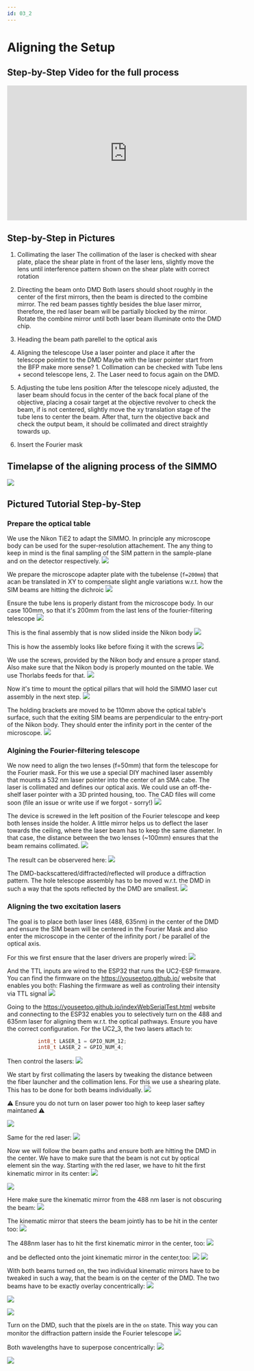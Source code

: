 ```yaml
---
id: 03_2
---
```



# Aligning the Setup

## Step-by-Step Video for the full process

<iframe width="560" height="315" src="https://www.youtube.com/embed/dtk1fSSjs4k?si=r-JWYkMIB2fvUEsu" title="YouTube video player" frameborder="0" allow="accelerometer; autoplay; clipboard-write; encrypted-media; gyroscope; picture-in-picture; web-share" allowfullscreen></iframe>

## Step-by-Step in Pictures

1. Collimating the laser
The collimation of the laser is checked with shear plate, place the shear plate in front of the laser lens, slightly move the lens until interference pattern shown on the shear plate with correct rotation

2. Directing the beam onto DMD
Both lasers should shoot roughly in the center of the first mirrors, then the beam is directed to the combine mirror. The red beam passes tightly besides the blue laser mirror, therefore, the red laser beam will be partially blocked by the mirror. Rotate the combine mirror until both laser beam illuminate onto the DMD chip.

3. Heading the beam path parellel to the optical axis

4. Aligning the telescope
Use a laser pointer and place it after the telescope pointint to the DMD
Maybe with the laser pointer start from the BFP make more sense? 1. Collimation can be checked with Tube lens + second telescope lens, 2. The Laser need to focus again on the DMD.

5. Adjusting the tube lens position
After the telescope nicely adjusted, the laser beam should focus in the center of the back focal plane of the objective, placing a cosair target at the objective revolver to check the beam, if is not centered, slightly move the xy translation stage of the tube lens to center the beam. After that, turn the objective back and check the output beam, it should be collimated and direct straightly towards up.

11. Insert the Fourier mask


## Timelapse of the aligning process of the SIMMO

![](IMAGES/Alignment/VID_20231123_132602.gif)


## Pictured Tutorial Step-by-Step

### Prepare the optical table

We use the Nikon TiE2 to adapt the SIMMO. In principle any microscope body can be used for the super-resolution attachement. The any thing to keep in mind is the final sampling of the SIM pattern in the sample-plane and on the detector respectively.
![](IMAGES/Alignment/SIM_ALIGN_36.jpg)

We prepare the microscope adapter plate with the tubelense (`f=200mm`) that acan be translated in XY to compensate slight angle variations w.r.t. how the SIM beams are hitting the dichroic
![](IMAGES/Alignment/SIM_ALIGN_34.jpg)

Ensure the tube lens is properly distant from the microscope body. In our case 100mm, so that it's 200mm from the last lens of the fourier-filtering telescope
![](IMAGES/Alignment/SIM_ALIGN_33.jpg)

This is the final assembly that is now slided inside the Nikon body
![](IMAGES/Alignment/SIM_ALIGN_32.jpg)

This is how the assembly looks like before fixing it with the screws
![](IMAGES/Alignment/SIM_ALIGN_35.jpg)

We use the screws, provided by the Nikon body and ensure a proper stand. Also make sure that the Nikon body is properly mounted on the table. We use Thorlabs feeds for that.
![](IMAGES/Alignment/SIM_ALIGN_31.jpg)

Now it's time to mount the optical pillars that will hold the SIMMO laser cut assembly in the next step.
![](IMAGES/Alignment/SIM_ALIGN_30.jpg)

The holding brackets are moved to be 110mm above the optical table's surface, such that the exiting SIM beams are perpendicular to the entry-port of the Nikon body. They should enter the infinity port in the center of the microscope.
![](IMAGES/Alignment/SIM_ALIGN_29.jpg)



### Algining the Fourier-filtering telescope

We now need to align the two lenses (f=50mm) that form the telescope for the Fourier mask. For this we use a special DIY machined laser assembly that mounts a 532 nm laser pointer into the center of an SMA cabe. The laser is collimated and defines our optical axis. We could use an off-the-shelf laser pointer with a 3D printed housing, too.
The CAD files will come soon (file an issue or write use if we forgot - sorry!)
![](IMAGES/Alignment/SIM_ALIGN_5.jpg)

The device is screwed in the left position of the Fourier telescope and keep both lenses inside the holder. A little mirror helps us to deflect the laser towards the ceiling, where the laser beam has to keep the same diameter. In that case, the distance between the two lenses (~100mm) ensures that the beam remains collimated.
![](IMAGES/Alignment/SIM_ALIGN_3.jpg)

The result can be observered here:
![](IMAGES/Alignment/SIM_ALIGN_2.jpg)

The DMD-backscattered/diffracted/reflected will produce a diffraction pattern. The hole telescope assembly has to be moved w.r.t. the DMD in such a way that the spots reflected by the DMD are smallest.
![](IMAGES/Alignment/SIM_ALIGN_1.jpg)


### Aligning the two excitation lasers

The goal is to place both laser lines (488, 635nm) in the center of the DMD and ensure the SIM beam will be centered in the Fourier Mask and also enter the microscope in the center of the infinity port / be parallel of the optical axis.

For this we first ensure that the laser drivers are properly wired:
![](IMAGES/Alignment/SIM_ALIGN_24.jpg)

And the TTL inputs are wired to the ESP32 that runs the UC2-ESP firmware. You can find the firmware on the https://youseetoo.github.io/ website that enables you both: Flashing the firmware as well as controling their intensity via TTL signal
![](IMAGES/Alignment/SIM_ALIGN_23.jpg)

Going to the https://youseetoo.github.io/indexWebSerialTest.html website and connecting to the ESP32 enables you to selectively turn on the 488 and 635nm laser for aligning them w.r.t. the optical pathways. Ensure you have the correct configuration. For the UC2_3, the two lasers attach to:
```cpp
          int8_t LASER_1 = GPIO_NUM_12;
          int8_t LASER_2 = GPIO_NUM_4;
```
Then control the lasers:
![](IMAGES/Alignment/SIM_ALIGN_20.jpg)


We start by first collimating the lasers by tweaking the distance between the fiber launcher and the collimation lens. For this we use a shearing plate. This has to be done for both beams individually.
![](IMAGES/Alignment/SIM_ALIGN_21.jpg)

⚠️ Ensure you do not turn on laser power too high to keep laser saftey maintaned ⚠️

![](IMAGES/Alignment/SIM_ALIGN_22.jpg)

Same for the red laser:
![](IMAGES/Alignment/SIM_ALIGN_19.jpg)

Now we will follow the beam paths and ensure both are hitting the DMD in the center. We have to make sure that the beam is not cut by optical element sin the way.
Starting with the red laser, we have to hit the first kinematic mirror in its center:
![](IMAGES/Alignment/SIM_ALIGN_17.jpg)

![](IMAGES/Alignment/SIM_ALIGN_18.jpg)

Here make sure the kinematic mirror from the 488 nm laser is not obscuring the beam:
![](IMAGES/Alignment/SIM_ALIGN_15.jpg)

The kinematic mirror that steers the beam jointly has to be hit in the center too:
![](IMAGES/Alignment/SIM_ALIGN_16.jpg)

The 488nm laser has to hit the first kinematic mirror in the center, too:
![](IMAGES/Alignment/SIM_ALIGN_14.jpg)

and be deflected onto the joint kinematic mirror in the center,too:
![](IMAGES/Alignment/SIM_ALIGN_12.jpg)
![](IMAGES/Alignment/SIM_ALIGN_13.jpg)

With both beams turned on, the two individual kinematic mirrors have to be tweaked in such a way, that the beam is on the center of the DMD. The two beams have to be exactly overlay concentrically:
![](IMAGES/Alignment/SIM_ALIGN_11.jpg)

![](IMAGES/Alignment/SIM_ALIGN_9.jpg)

![](IMAGES/Alignment/SIM_ALIGN_10.jpg)

Turn on the DMD, such that the pixels are in the  `on` state. This way you can monitor the diffraction pattern inside the Fourier telescope
![](IMAGES/Alignment/SIM_ALIGN_8.jpg)

Both wavelengths have to superpose concentrically:
![](IMAGES/Alignment/SIM_ALIGN_7.jpg)










![](IMAGES/Alignment/SIM_ALIGN_25.jpg)
